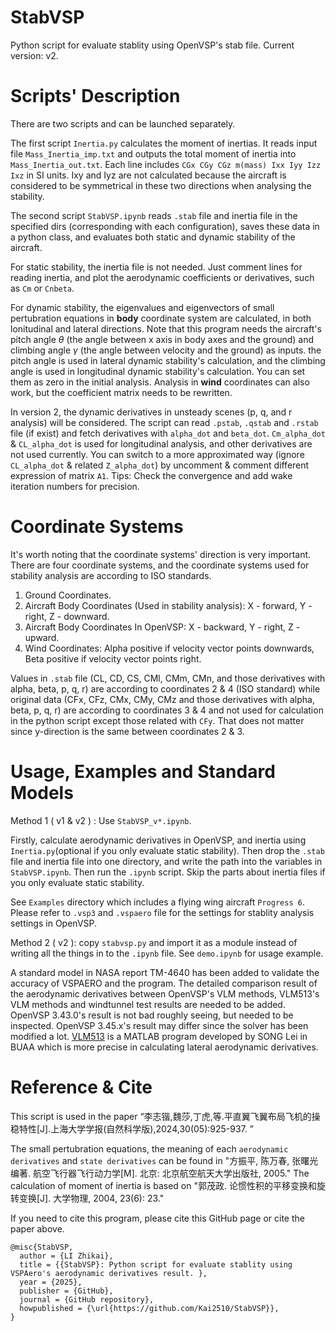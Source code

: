 # StabVSP
Python script for evaluate stablity using OpenVSP's stab file. Current version: v2.

# Scripts' Description
There are two scripts and can be launched separately.

The first script `Inertia.py` calculates the moment of inertias. It reads input file `Mass_Inertia_imp.txt` and outputs the total moment of inertia into `Mass_Inertia_out.txt`. Each line includes `CGx CGy CGz m(mass) Ixx Iyy Izz Ixz` in SI units. Ixy and Iyz are not calculated because the aircraft is considered to be symmetrical in these two directions when analysing the stability. 

The second script `StabVSP.ipynb` reads `.stab` file and inertia file in the specified dirs (corresponding with each configuration), saves these data in a python class, and evaluates both static and dynamic stability of the aircraft. 

For static stability, the inertia file is not needed. Just comment lines for reading inertia, and plot the aerodynamic coefficients or derivatives, such as `Cm` or `Cnbeta`.

For dynamic stability, the eigenvalues and eigenvectors of small pertubration equations in **body** coordinate system are calculated, in both lonitudinal and lateral directions. Note that this program needs the aircraft's pitch angle $\theta$ (the angle between x axis in body axes and the ground) and climbing angle $\gamma$ (the angle between velocity and the ground) as inputs. the pitch angle is used in lateral dynamic stability's calculation, and the climbing angle is used in longitudinal dynamic stability's calculation. You can set them as zero in the initial analysis.
Analysis in **wind** coordinates can also work, but the coefficient matrix needs to be rewritten. 

In version 2, the dynamic derivatives in unsteady scenes (p, q, and r analysis) will be considered. The script can read `.pstab`, `.qstab` and `.rstab` file (if exist) and fetch derivatives with `alpha_dot` and `beta_dot`. `Cm_alpha_dot` & `CL_alpha_dot` is used for longitudinal analysis, and other derivatives are not used currently. You can switch to a more approximated way (ignore `CL_alpha_dot` & related `Z_alpha_dot`) by uncomment & comment different expression of matrix `A1`.
Tips: Check the convergence and add wake iteration numbers for precision.


# Coordinate Systems

It's worth noting that the coordinate systems' direction is very important. There are four coordinate systems, and the coordinate systems used for stability analysis are according to ISO standards.

1. Ground Coordinates.
2. Aircraft Body Coordinates (Used in stability analysis): X - forward, Y - right, Z - downward. 
3. Aircraft Body Coordinates In OpenVSP: X - backward, Y - right, Z - upward. 
4. Wind Coordinates: Alpha positive if velocity vector points downwards, Beta positive if velocity vector points right.

Values in `.stab` file (CL, CD, CS, CMl, CMm, CMn, and those derivatives with alpha, beta, p, q, r) are according to coordinates 2 & 4 (ISO standard) while original data (CFx, CFz, CMx, CMy, CMz and those derivatives with alpha, beta, p, q, r) are according to coordinates 3 & 4 and not used for calculation in the python script except those related with `CFy`. That does not matter since y-direction is the same between coordinates 2 & 3.

# Usage, Examples and Standard Models

Method 1 ( v1 & v2 ) : Use `StabVSP_v*.ipynb`.

Firstly, calculate aerodynamic derivatives in OpenVSP, and inertia using `Inertia.py`(optional if you only evaluate static stability). Then drop the `.stab` file and inertia file into one directory, and write the path into the variables in `StabVSP.ipynb`. Then run the `.ipynb` script. Skip the parts about inertia files if you only evaluate static stability.

See `Examples` directory which includes a flying wing aircraft `Progress 6`. Please refer to `.vsp3` and `.vspaero` file for the settings for stablity analysis settings in OpenVSP.

Method 2 ( v2 ): copy `stabvsp.py` and import it as a module instead of writing all the things in to the `.ipynb` file. See `demo.ipynb` for usage example.

A standard model in NASA report TM-4640 has been added to validate the accuracy of VSPAERO and the program. The detailed comparison result of the aerodynamic derivatives between OpenVSP's VLM methods, VLM513's VLM methods and windtunnel test results are needed to be added. OpenVSP 3.43.0's result is not bad roughly seeing, but needed to be inspected. OpenVSP 3.45.x's result may differ since the solver has been modified a lot.
[VLM513](https://shi.buaa.edu.cn/songlei/zh_CN/jxzy/20673/content/1167.htm) is a MATLAB program developed by SONG Lei in BUAA which is more precise in calculating lateral aerodynamic derivatives. 

# Reference & Cite

This script is used in the paper “李志锴,魏莎,丁虎,等.平直翼飞翼布局飞机的操稳特性[J].上海大学学报(自然科学版),2024,30(05):925-937. ”

The small pertubration equations, the meaning of each `aerodynamic derivatives` and `state derivatives` can be found in "方振平, 陈万春, 张曙光 编著. 航空飞行器飞行动力学[M]. 北京: 北京航空航天大学出版社, 2005." The calculation of moment of inertia is based on "郭茂政. 论惯性积的平移变换和旋转变换[J]. 大学物理, 2004, 23(6): 23."

If you need to cite this program, please cite this GitHub page or cite the paper above. 
```
@misc{StabVSP,
  author = {LI Zhikai},
  title = {{StabVSP}: Python script for evaluate stablity using VSPAero's aerodynamic derivatives result. },
  year = {2025},
  publisher = {GitHub},
  journal = {GitHub repository},
  howpublished = {\url{https://github.com/Kai2510/StabVSP}},
}

